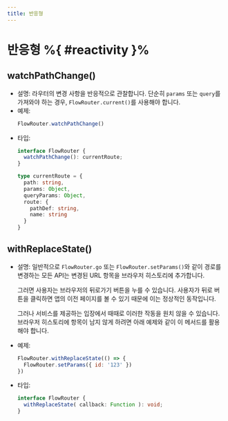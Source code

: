 ```yaml
---
title: 반응형
---
```


# 반응형 %{ #reactivity }%

## watchPathChange()

- 설명: 라우터의 변경 사항을 반응적으로 관찰합니다.
  단순히 `params` 또는 `query`를 가져와야 하는 경우,
  `FlowRouter.current()`를 사용해야 합니다.
- 예제:
  ```js
  FlowRouter.watchPathChange()
  ```
- 타입:
  ```ts
  interface FlowRouter {
    watchPathChange(): currentRoute;
  }
  
  type currentRoute = {
    path: string,
    params: Object,
    queryParams: Object,
    route: {
      pathDef: string,
      name: string
    }
  }
  ```

## withReplaceState()

- 설명: 일반적으로 `FlowRouter.go` 또는 `FlowRouter.setParams()`와 같이 경로를 변경하는 모든 API는
  변경된 URL 항목을 브라우저 히스토리에 추가합니다.

  그러면 사용자는 브라우저의 뒤로가기 버튼을 누를 수 있습니다.
  사용자가 뒤로 버튼을 클릭하면 앱의 이전 페이지를 볼 수 있기 때문에 이는 정상적인 동작입니다.

  그러나 서비스를 제공하는 입장에서 때때로 이러한 작동을 원치 않을 수 있습니다.
  브라우저 히스토리에 항목이 남지 않게 하려면 아래 예제와 같이 이 메서드를 활용해야 합니다.
- 예제:
  ```js
  FlowRouter.withReplaceState(() => {
    FlowRouter.setParams({ id: '123' })
  })
  ```
- 타입:
  ```ts
  interface FlowRouter {
    withReplaceState( callback: Function ): void;
  }
  ```